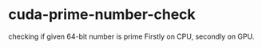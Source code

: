 # cuda-prime-number-check
checking if given 64-bit number is prime
Firstly on CPU, secondly on GPU. 
